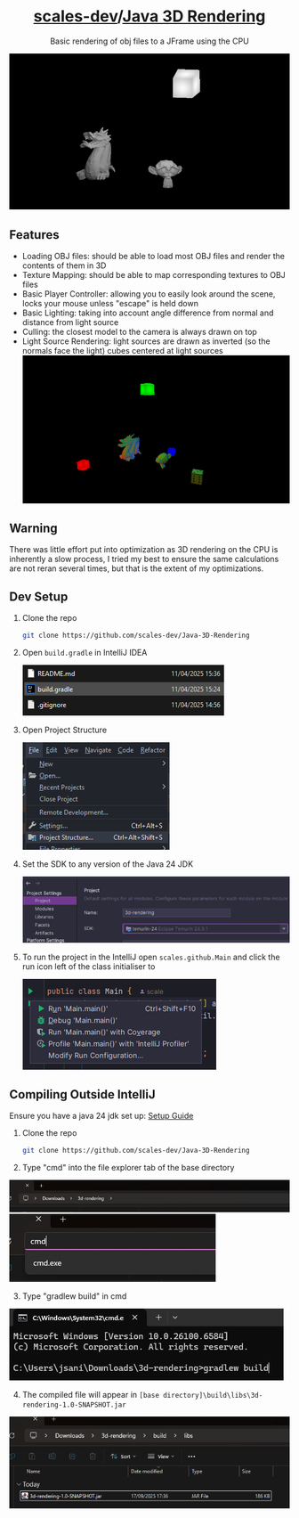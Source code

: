 <!-- markdownlint-disable-file MD001 MD033 -->
<h1 align="center"><a href="https://github.com/scales-dev">scales-dev</a>/<a href="https://github.com/scales-dev/Java-3D-Rendering">Java 3D Rendering</a></h1>
<p align="center">Basic rendering of obj files to a JFrame using the CPU</p>
<div align="center">
   <img src="https://github.com/scales-dev/Java-3D-Rendering/blob/master/repo/basic_scene.png?raw=true" alt="basic_scene"/>
</div>

## Features
- Loading OBJ files: should be able to load most OBJ files and render the contents of them in 3D
- Texture Mapping: should be able to map corresponding textures to OBJ files
- Basic Player Controller: allowing you to easily look around the scene, locks your mouse unless "escape" is held down
- Basic Lighting: taking into account angle difference from normal and distance from light source
- Culling: the closest model to the camera is always drawn on top
- Light Source Rendering: light sources are drawn as inverted (so the normals face the light) cubes centered at light sources
  ![testscene.png](repo/testscene.png)

## Warning
There was little effort put into optimization as 3D rendering on the CPU is inherently a slow process,
I tried my best to ensure the same calculations are not reran several times, but that is the extent of my optimizations.

## Dev Setup
1. Clone the repo
   ```sh
   git clone https://github.com/scales-dev/Java-3D-Rendering
   ```
2. Open `build.gradle` in IntelliJ IDEA

   ![openbuildgradle.png](repo/openbuildgradle.png)
3. Open Project Structure

   ![projectstructure.png](repo/projectstructure.png)

4. Set the SDK to any version of the Java 24 JDK

   ![Java_24_SDK.png](repo/Java_24_SDK.png)

5. To run the project in the IntelliJ open `scales.github.Main` and click the run icon left of the class initialiser to 

    ![runproject.png](repo/runproject.png)

## Compiling Outside IntelliJ
Ensure you have a java 24 jdk set up: [Setup Guide](https://javacodepoint.com/free-download-and-install-jdk-24-on-windows-11/#How_to_Download_JDK_24_for_Windows_11_64-bit)
1. Clone the repo
   ```sh
   git clone https://github.com/scales-dev/Java-3D-Rendering
   ```
2. Type "cmd" into the file explorer tab of the base directory

![file_explorer.png](repo/file_explorer.png)
![cmd.png](repo/cmd.png)

3. Type "gradlew build" in cmd

![gradlewbuild.png](repo/gradlewbuild.png)

4. The compiled file will appear in `[base directory]\build\libs\3d-rendering-1.0-SNAPSHOT.jar`

![compiledsuccess.png](repo/compiledsuccess.png)